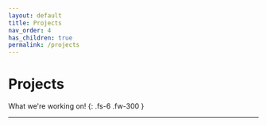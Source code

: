 ```yaml
---
layout: default
title: Projects
nav_order: 4
has_children: true
permalink: /projects
---
```


# Projects

What we're working on!
{: .fs-6 .fw-300 }

---

